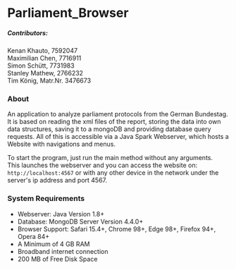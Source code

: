 # Parliament_Browser

##### Contributors:
Kenan Khauto, 7592047 \
Maximilian Chen, 7716911 \
Simon Schütt, 7731983 \
Stanley Mathew, 2766232 \
Tim König, Matr.Nr. 3476673

### About

An application to analyze parliament protocols from the German Bundestag. It is based on reading the xml files of the
report, storing the data into own data structures, saving it to a mongoDB and providing database query requests.
All of this is accessible via a Java Spark Webserver, which hosts a Website with navigations and menus.

To start the program, just run the main method without any arguments. \
This launches the webserver and you can access the website on: `http://localhost:4567` or with any other device in the network under the server's ip address and port 4567.

### System Requirements

- Webserver: Java Version 1.8+
- Database: MongoDB Server Version 4.4.0+
- Browser Support: Safari 15.4+, Chrome 98+, Edge 98+, Firefox 94+, Opera 84+
- A Minimum of 4 GB RAM
- Broadband internet connection
- 200 MB of Free Disk Space
